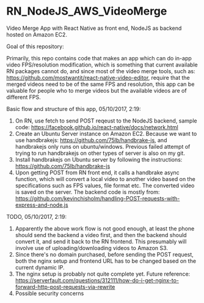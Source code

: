 # RN_NodeJS_AWS_VideoMerge
Video Merge App with React Native as front end, NodeJS as backend hosted on Amazon EC2. 

Goal of this repository:

Primarily, this repo contains code that makes an app which can do in-app video FPS/resolution modification, 
which is something that current available RN packages cannot do, and since most of the video merge tools,
such as: https://github.com/mostwantit/react-native-video-editor, require that the merged videos need to 
be of the same FPS and resolution, this app can be valuable for people who to merge videos but the available 
videos are of different FPS.

Basic flow and structure of this app, 05/10/2017, 2:19:

1. On RN, use fetch to send POST reqeust to the NodeJS backend, sample code: https://facebook.github.io/react-native/docs/network.html
2. Create an Ubuntu Server instance on Amazon EC2. Because we want to use handbrakejs: https://github.com/75lb/handbrake-js, and handbrakejs only runs on ubuntu/windows. Previous failed attempt of trying to run handbrakejs on other types of server is also on my git.
3. Install handbrakejs on Ubuntu server by following the instructions: https://github.com/75lb/handbrake-js
4. Upon getting POST from RN front end, it calls a handbrake async function, which will convert a local video to another video based on the specifications such as FPS values, file format etc. The converted video is saved on the server. The backend code is mostly from: https://github.com/kevinchisholm/handling-POST-requests-with-express-and-node.js

TODO, 05/10/2017, 2:19:

1. Apparently the above work flow is not good enough, at least the phone should send the backend a video first, and then the backend should convert it, and send it back to the RN frontend. This presumably will involve use of uploading/downloading videos to Amazon S3.
2. Since there's no domain purchased, before sending the POST request, both the nginx setup and frontend URL has to be changed based on the current dynamic IP.
3. The nginx setup is probably not quite complete yet. Future reference: https://serverfault.com/questions/312111/how-do-i-get-nginx-to-forward-http-post-requests-via-rewrite
4. Possible security concerns
